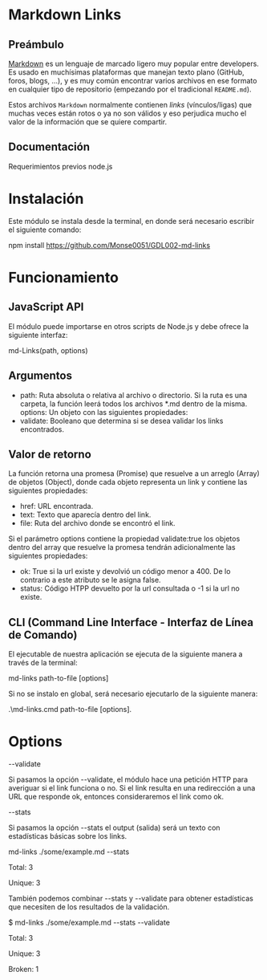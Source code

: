 # Markdown Links

## Preámbulo

[Markdown](https://es.wikipedia.org/wiki/Markdown) es un lenguaje de marcado
ligero muy popular entre developers. Es usado en muchísimas plataformas que
manejan texto plano (GitHub, foros, blogs, ...), y es muy común
encontrar varios archivos en ese formato en cualquier tipo de repositorio
(empezando por el tradicional `README.md`).

Estos archivos `Markdown` normalmente contienen _links_ (vínculos/ligas) que
muchas veces están rotos o ya no son válidos y eso perjudica mucho el valor de
la información que se quiere compartir.

## Documentación
Requerimientos previos
node.js
# Instalación
Este módulo se instala desde la terminal, en donde será necesario escribir el siguiente comando:


npm install https://github.com/Monse0051/GDL002-md-links

# Funcionamiento
## JavaScript API
El módulo puede importarse en otros scripts de Node.js y debe ofrece la siguiente interfaz:

md-Links(path, options)


## Argumentos
- path: Ruta absoluta o relativa al archivo o directorio. Si la ruta es
una carpeta, la función leerá todos los archivos *.md dentro de la misma.
options: Un objeto con las siguientes propiedades:
- validate: Booleano que determina si se desea validar los links encontrados.

## Valor de retorno
La función retorna una promesa (Promise) que resuelve a un arreglo (Array) de objetos (Object), donde cada objeto representa un link y contiene las siguientes propiedades:

- href: URL encontrada.
- text: Texto que aparecía dentro del link.
- file: Ruta del archivo donde se encontró el link.

Si el parámetro options contiene la propiedad validate:true los objetos dentro del array que resuelve la promesa tendrán adicionalmente las siguientes propiedades:

- ok: True si la url existe y devolvió un código menor a 400.
De lo contrario a este atributo se le asigna false.
- status: Código HTPP devuelto por la url consultada o -1 si la url no existe.

## CLI (Command Line Interface - Interfaz de Línea de Comando)
El ejecutable de nuestra aplicación se ejecuta de la siguiente manera a través de la terminal:

md-links path-to-file [options]

Si no se instalo en global, será necesario ejecutarlo de la siguiente manera:

.\md-links.cmd path-to-file [options].

# Options
--validate

Si pasamos la opción --validate, el módulo hace una petición HTTP para averiguar si el link funciona o no. Si el link resulta en una redirección a una URL que responde ok, entonces consideraremos el link como ok.

--stats

Si pasamos la opción --stats el output (salida) será un texto con estadísticas básicas sobre los links.

 md-links ./some/example.md --stats

Total: 3

Unique: 3

También podemos combinar --stats y --validate para obtener estadísticas que necesiten de los resultados de la validación.

$ md-links ./some/example.md --stats --validate

Total: 3

Unique: 3

Broken: 1